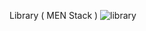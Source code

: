 Library ( MEN Stack )
![library](https://github.com/user-attachments/assets/60ef1626-16ee-4597-91e7-59f9966f351a)

